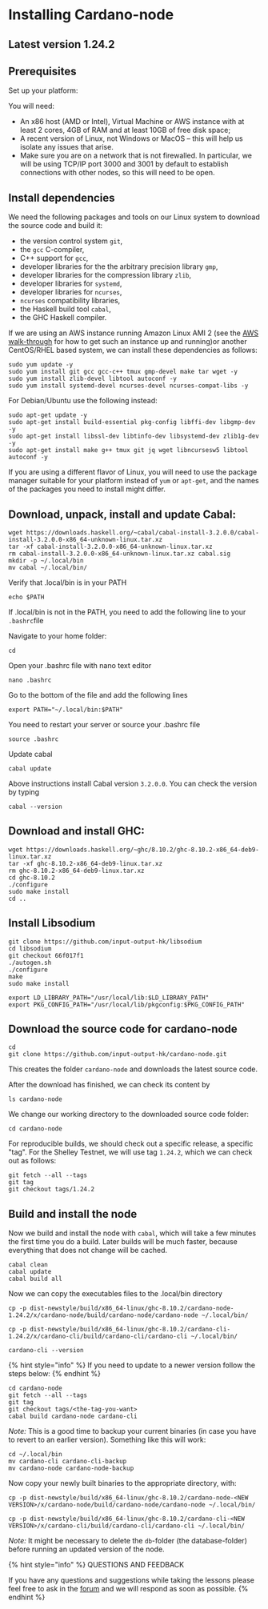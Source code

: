 # Installing Cardano-node

## Latest version 1.24.2

## Prerequisites

Set up your platform:

You will need:

* An x86 host \(AMD or Intel\), Virtual Machine or AWS instance with at least 2 cores, 4GB of RAM and at least 10GB of free disk space;
* A recent version of Linux, not Windows or MacOS – this will help us isolate any issues that arise.
* Make sure you are on a network that is not firewalled. In particular, we will be using TCP/IP port 3000 and 3001 by default to establish connections with other nodes, so this will need to be open.

## Install dependencies

We need the following packages and tools on our Linux system to download the source code and build it:

* the version control system `git`,
* the `gcc` C-compiler,
* C++ support for `gcc`,
* developer libraries for the the arbitrary precision library `gmp`,
* developer libraries for the compression library `zlib`,
* developer libraries for `systemd`,
* developer libraries for `ncurses`,
* `ncurses` compatibility libraries,
* the Haskell build tool `cabal`,
* the GHC Haskell compiler.

If we are using an AWS instance running Amazon Linux AMI 2 \(see the [AWS walk-through](https://github.com/carloslodelar/SPO/tree/baec64ba9efba39d4b60b7824fb4d7b962f2c3e7/getting-started/000_AWS.md) for how to get such an instance up and running\)or another CentOS/RHEL based system, we can install these dependencies as follows:

```text
sudo yum update -y
sudo yum install git gcc gcc-c++ tmux gmp-devel make tar wget -y
sudo yum install zlib-devel libtool autoconf -y
sudo yum install systemd-devel ncurses-devel ncurses-compat-libs -y
```

For Debian/Ubuntu use the following instead:

```text
sudo apt-get update -y
sudo apt-get install build-essential pkg-config libffi-dev libgmp-dev -y
sudo apt-get install libssl-dev libtinfo-dev libsystemd-dev zlib1g-dev -y
sudo apt-get install make g++ tmux git jq wget libncursesw5 libtool autoconf -y
```

If you are using a different flavor of Linux, you will need to use the package manager suitable for your platform instead of `yum` or `apt-get`, and the names of the packages you need to install might differ.

## Download, unpack, install and update Cabal:

```text
wget https://downloads.haskell.org/~cabal/cabal-install-3.2.0.0/cabal-install-3.2.0.0-x86_64-unknown-linux.tar.xz
tar -xf cabal-install-3.2.0.0-x86_64-unknown-linux.tar.xz
rm cabal-install-3.2.0.0-x86_64-unknown-linux.tar.xz cabal.sig
mkdir -p ~/.local/bin
mv cabal ~/.local/bin/
```

Verify that .local/bin is in your PATH

```text
echo $PATH
```

If .local/bin is not in the PATH, you need to add the following line to your `.bashrc`file

Navigate to your home folder:

```text
cd
```

Open your .bashrc file with nano text editor

```text
nano .bashrc
```

Go to the bottom of the file and add the following lines

```text
export PATH="~/.local/bin:$PATH"
```

You need to restart your server or source your .bashrc file

```text
source .bashrc
```

Update cabal

```text
cabal update
```

Above instructions install Cabal version `3.2.0.0`. You can check the version by typing

```text
cabal --version
```

## Download and install GHC:

```text
wget https://downloads.haskell.org/~ghc/8.10.2/ghc-8.10.2-x86_64-deb9-linux.tar.xz
tar -xf ghc-8.10.2-x86_64-deb9-linux.tar.xz
rm ghc-8.10.2-x86_64-deb9-linux.tar.xz
cd ghc-8.10.2
./configure
sudo make install
cd ..
```

## Install Libsodium

```text
git clone https://github.com/input-output-hk/libsodium
cd libsodium
git checkout 66f017f1
./autogen.sh
./configure
make
sudo make install

export LD_LIBRARY_PATH="/usr/local/lib:$LD_LIBRARY_PATH"
export PKG_CONFIG_PATH="/usr/local/lib/pkgconfig:$PKG_CONFIG_PATH"
```

## Download the source code for cardano-node

```text
cd
git clone https://github.com/input-output-hk/cardano-node.git
```

This creates the folder `cardano-node` and downloads the latest source code.

After the download has finished, we can check its content by

```text
ls cardano-node
```

We change our working directory to the downloaded source code folder:

```text
cd cardano-node
```

For reproducible builds, we should check out a specific release, a specific "tag". For the Shelley Testnet, we will use tag `1.24.2`, which we can check out as follows:

```text
git fetch --all --tags
git tag
git checkout tags/1.24.2
```

## Build and install the node

Now we build and install the node with `cabal`, which will take a few minutes the first time you do a build. Later builds will be much faster, because everything that does not change will be cached.

```text
cabal clean
cabal update
cabal build all
```

Now we can copy the executables files to the .local/bin directory

```text
cp -p dist-newstyle/build/x86_64-linux/ghc-8.10.2/cardano-node-1.24.2/x/cardano-node/build/cardano-node/cardano-node ~/.local/bin/
```

```text
cp -p dist-newstyle/build/x86_64-linux/ghc-8.10.2/cardano-cli-1.24.2/x/cardano-cli/build/cardano-cli/cardano-cli ~/.local/bin/
```

```text
cardano-cli --version
```

{% hint style="info" %}
If you need to update to a newer version follow the steps below:
{% endhint %}
```text
cd cardano-node
git fetch --all --tags
git tag
git checkout tags/<the-tag-you-want>
cabal build cardano-node cardano-cli
```
_Note:_ This is a good time to backup your current binaries (in case you have to revert to an earlier version). Something like this will work:
```text
cd ~/.local/bin
mv cardano-cli cardano-cli-backup
mv cardano-node cardano-node-backup
```
Now copy your newly built binaries to the appropriate directory, with:
```text
cp -p dist-newstyle/build/x86_64-linux/ghc-8.10.2/cardano-node-<NEW VERSION>/x/cardano-node/build/cardano-node/cardano-node ~/.local/bin/

cp -p dist-newstyle/build/x86_64-linux/ghc-8.10.2/cardano-cli-<NEW VERSION>/x/cardano-cli/build/cardano-cli/cardano-cli ~/.local/bin/
```

_Note:_ It might be necessary to delete the `db`-folder \(the database-folder\) before running an updated version of the node.



{% hint style="info" %}
QUESTIONS AND FEEDBACK
  
If you have any questions and suggestions while taking the lessons please feel free to ask in the [forum](https://forum.cardano.org/c/staking-delegation/setup-a-stake-pool/158) and we will respond as soon as possible.
{% endhint %}


